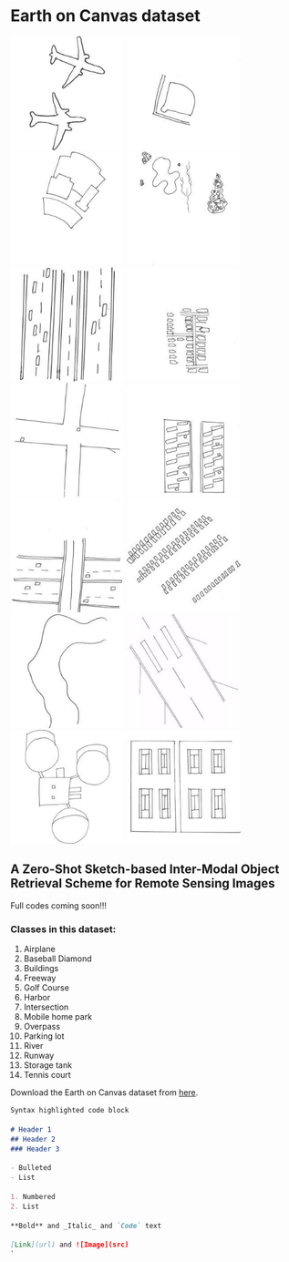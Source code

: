 # Earth on Canvas dataset
<img src=79.jpg alt="Aeroplane class" width="200"> <img src=1.jpg alt="Baseball Diamond class" width="200"> <img src=2.jpg alt="Buildings class" width="200"> <img src=41.jpg alt="Golf course class" width="200"> <img src=87.jpg alt="Freeway class" width="200"> <img src=5.jpg alt="Harbor class" width="200"> <img src=64.jpg alt="Intersection class" width="200"> <img src=7.jpg alt="Mobilehome park class" width="200"> <img src=8.jpg alt="Overpass class" width="200"> <img src=19.jpg alt="Parking lot class" width="200"> <img src=34.jpg alt="River class" width="200"> <img src=80.jpg alt="Runway" width="200"> <img src=32.jpg alt="Storage tank class" width="200"> <img src=20.jpg alt="Tennis court class" width="200">

## A Zero-Shot Sketch-based Inter-Modal Object Retrieval Scheme for Remote Sensing Images


Full codes coming soon!!!

### Classes in this dataset:
1. Airplane
2. Baseball Diamond
3. Buildings
4. Freeway
5. Golf Course
6. Harbor
7. Intersection
8. Mobile home park
9. Overpass
10. Parking lot
11. River
12. Runway
13. Storage tank
14. Tennis court

Download the Earth on Canvas dataset from [here](https://drive.google.com/file/d/1bCElAva8lA-BCUHrAQkDu_CK0Cb7O7cD/view?usp=sharing).


```markdown
Syntax highlighted code block

# Header 1
## Header 2
### Header 3

- Bulleted
- List

1. Numbered
2. List

**Bold** and _Italic_ and `Code` text

[Link](url) and ![Image](src)
`
